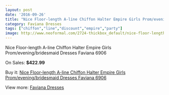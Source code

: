 ```yaml
---
layout: post
date: '2016-09-26'
title: "Nice Floor-length A-line Chiffon Halter Empire Girls Prom/evening/bridesmaid Dresses Faviana 6906"
category: Faviana Dresses
tags: ["chiffon","line","discount","empire","party"]
image: http://www.neoformal.com/2724-thickbox_default/nice-floor-length-a-line-chiffon-halter-empire-girls-prom-evening-bridesmaid-dresses-faviana-6906.jpg
---
```

Nice Floor-length A-line Chiffon Halter Empire Girls Prom/evening/bridesmaid Dresses Faviana 6906

On Sales: **$422.99**
<a href="https://www.neoformal.com/en/faviana-dresses/1016-nice-floor-length-a-line-chiffon-halter-empire-girls-prom-evening-bridesmaid-dresses-faviana-6906.html"><amp-img layout="responsive" width="600" height="600" src="//www.neoformal.com/2724-thickbox_default/nice-floor-length-a-line-chiffon-halter-empire-girls-prom-evening-bridesmaid-dresses-faviana-6906.jpg" alt="Nice Floor-length A-line Chiffon Halter Empire Girls Prom/evening/bridesmaid Dresses Faviana 6906 0" /></a>
<a href="https://www.neoformal.com/en/faviana-dresses/1016-nice-floor-length-a-line-chiffon-halter-empire-girls-prom-evening-bridesmaid-dresses-faviana-6906.html"><amp-img layout="responsive" width="600" height="600" src="//www.neoformal.com/2725-thickbox_default/nice-floor-length-a-line-chiffon-halter-empire-girls-prom-evening-bridesmaid-dresses-faviana-6906.jpg" alt="Nice Floor-length A-line Chiffon Halter Empire Girls Prom/evening/bridesmaid Dresses Faviana 6906 1" /></a>

Buy it: [Nice Floor-length A-line Chiffon Halter Empire Girls Prom/evening/bridesmaid Dresses Faviana 6906](https://www.neoformal.com/en/faviana-dresses/1016-nice-floor-length-a-line-chiffon-halter-empire-girls-prom-evening-bridesmaid-dresses-faviana-6906.html "Nice Floor-length A-line Chiffon Halter Empire Girls Prom/evening/bridesmaid Dresses Faviana 6906")

View more: [Faviana Dresses](https://www.neoformal.com/en/10-faviana-dresses "Faviana Dresses")